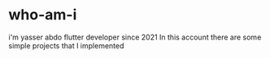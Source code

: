 # who-am-i
i'm yasser abdo
flutter developer since 2021 
In this account there are some simple projects that I implemented
